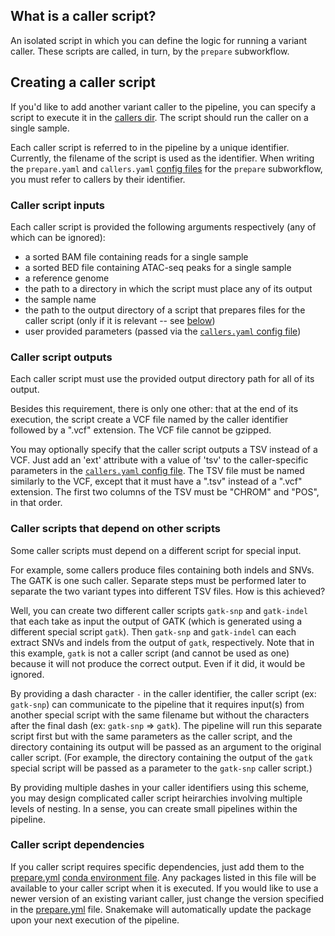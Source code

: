 ## What is a caller script?
An isolated script in which you can define the logic for running a variant caller. These scripts are called, in turn, by the `prepare` subworkflow.

## Creating a caller script
If you'd like to add another variant caller to the pipeline, you can specify a script to execute it in the [callers dir](/callers).
The script should run the caller on a single sample.

Each caller script is referred to in the pipeline by a unique identifier.
Currently, the filename of the script is used as the identifier.
When writing the `prepare.yaml` and `callers.yaml` [config files](/configs) for the `prepare` subworkflow, you must refer to callers by their identifier.

### Caller script inputs
Each caller script is provided the following arguments respectively (any of which can be ignored):
- a sorted BAM file containing reads for a single sample
- a sorted BED file containing ATAC-seq peaks for a single sample
- a reference genome
- the path to a directory in which the script must place any of its output
- the sample name
- the path to the output directory of a script that prepares files for the caller script (only if it is relevant -- see [below](#caller-scripts-that-depend-on-other-scripts))
- user provided parameters (passed via the [`callers.yaml` config file](/configs/callers.yaml))

### Caller script outputs
Each caller script must use the provided output directory path for all of its output.

Besides this requirement, there is only one other: that at the end of its execution, the script create a VCF file named by the caller identifier followed by a ".vcf" extension. The VCF file cannot be gzipped.

You may optionally specify that the caller script outputs a TSV instead of a VCF. Just add an 'ext' attribute with a value of 'tsv' to the caller-specific parameters in the [`callers.yaml` config file](/configs/callers.yaml). The TSV file must be named similarly to the VCF, except that it must have a ".tsv" instead of a ".vcf" extension. The first two columns of the TSV must be "CHROM" and "POS", in that order.

### Caller scripts that depend on other scripts
Some caller scripts must depend on a different script for special input.

For example, some callers produce files containing both indels and SNVs. The GATK is one such caller.
Separate steps must be performed later to separate the two variant types into different TSV files. How is this achieved?

Well, you can create two different caller scripts `gatk-snp` and `gatk-indel` that each take as input the output of GATK (which is generated using a different special script `gatk`).
Then `gatk-snp` and `gatk-indel` can each extract SNVs and indels from the output of `gatk`, respectively.
Note that in this example, `gatk` is not a caller script (and cannot be used as one) because it will not produce the correct output. Even if it did, it would be ignored.

By providing a dash character `-` in the caller identifier, the caller script (ex: `gatk-snp`) can communicate to the pipeline that it requires input(s) from another special script with the same filename but without the characters after the final dash (ex: `gatk-snp` => `gatk`).
The pipeline will run this separate script first but with the same parameters as the caller script, and the directory containing its output will be passed as an argument to the original caller script. (For example, the directory containing the output of the `gatk` special script will be passed as a parameter to the `gatk-snp` caller script.)

By providing multiple dashes in your caller identifiers using this scheme, you may design complicated caller script heirarchies involving multiple levels of nesting. In a sense, you can create small pipelines within the pipeline.

### Caller script dependencies
If you caller script requires specific dependencies, just add them to the [prepare.yml](/envs/prepare.yml) [conda environment file](https://conda.io/projects/conda/en/latest/user-guide/tasks/manage-environments.html#create-env-file-manually).
Any packages listed in this file will be available to your caller script when it is executed.
If you would like to use a newer version of an existing variant caller, just change the version specified in the [prepare.yml](/envs/prepare.yml) file. Snakemake will automatically update the package upon your next execution of the pipeline.

